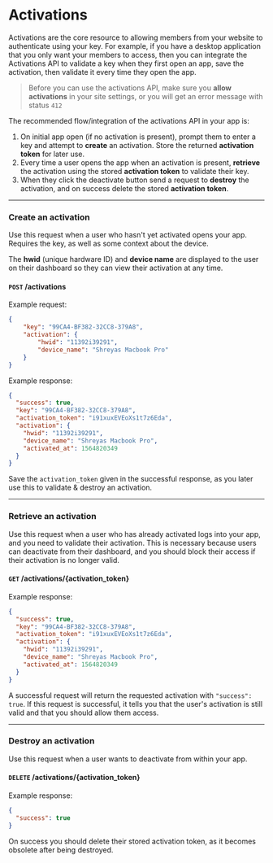 # Activations

Activations are the core resource to allowing members from your website to authenticate using your key.
For example, if you have a desktop application that you only want your members to access, then you can
integrate the Activations API to validate a key when they first open an app, save the activation, then
validate it every time they open the app.

> Before you can use the activations API, make sure you **allow activations** in your site settings, or you will get an error message with status `412`

The recommended flow/integration of the activations API in your app is:
1. On initial app open (if no activation is present), prompt them to enter a key and attempt to **create** an activation. Store the returned **activation token** for later use.
2. Every time a user opens the app when an activation is present, **retrieve** the activation using the stored **activation token** to validate their key.
3. When they click the deactivate button send a request to **destroy** the activation, and on success delete the stored **activation token**.

---

### Create an activation
Use this request when a user who hasn't yet activated opens your app. Requires the key, as well as some context about the device.

The **hwid** (unique hardware ID) and **device name** are displayed to the user on their dashboard so they can view their activation at any time.

#### `POST` **/activations**
Example request:
```json
{
	"key": "99CA4-BF382-32CC8-379A8",
	"activation": {
		"hwid": "11392i39291",
		"device_name": "Shreyas Macbook Pro"
	}
}
```

Example response:
```json
{
  "success": true,
  "key": "99CA4-BF382-32CC8-379A8",
  "activation_token": "i91xuxEVEoXs1t7z6Eda",
  "activation": {
    "hwid": "11392i39291",
    "device_name": "Shreyas Macbook Pro",
    "activated_at": 1564820349
  }
}
```

Save the `activation_token` given in the successful response, as you later use this to validate & destroy an activation.

---

### Retrieve an activation
Use this request when a user who has already activated logs into your app, and you need to validate their activation. This is necessary because users can deactivate from their dashboard, and you should block their access if their activation is no longer valid.


#### `GET` **/activations/{activation_token}**

Example response:
```json
{
  "success": true,
  "key": "99CA4-BF382-32CC8-379A8",
  "activation_token": "i91xuxEVEoXs1t7z6Eda",
  "activation": {
    "hwid": "11392i39291",
    "device_name": "Shreyas Macbook Pro",
    "activated_at": 1564820349
  }
}
```

A successful request will return the requested activation with `"success": true`. If this request is successful, it tells you that the user's activation is still valid and that you should allow them access.


---

### Destroy an activation
Use this request when a user wants to deactivate from within your app.


#### `DELETE` **/activations/{activation_token}**

Example response:
```json
{
  "success": true
}
```

On success you should delete their stored activation token, as it becomes obsolete after being destroyed.
